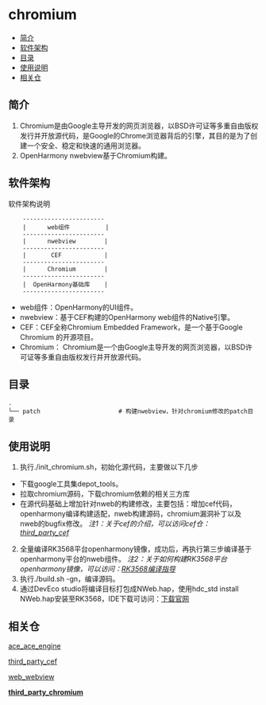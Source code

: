 # chromium
- [简介](#简介)
- [软件架构](#软件架构)
- [目录](#目录)
- [使用说明](#使用说明)
- [相关仓](#相关仓)
## 简介
1. Chromium是由Google主导开发的网页浏览器，以BSD许可证等多重自由版权发行并开放源代码，是Google的Chrome浏览器背后的引擎，其目的是为了创建一个安全、稳定和快速的通用浏览器。
2. OpenHarmony nwebview基于Chromium构建。
## 软件架构
软件架构说明
```
    -----------------------
    |      web组件          |
    -----------------------
    |      nwebview        |
    -----------------------
    |       CEF            |
    -----------------------
    |      Chromium        |
    -----------------------
    |  OpenHarmony基础库    |
    -----------------------
```
* web组件：OpenHarmony的UI组件。
* nwebview：基于CEF构建的OpenHarmony web组件的Native引擎。
* CEF：CEF全称Chromium Embedded Framework，是一个基于Google Chromium 的开源项目。
* Chromium： Chromium是一个由Google主导开发的网页浏览器，以BSD许可证等多重自由版权发行并开放源代码。
## 目录
```
.
└── patch                      # 构建nwebview，针对chromium修改的patch目录
```
## 使用说明
1. 执行./init_chromium.sh，初始化源代码，主要做以下几步
* 下载google工具集depot_tools。
* 拉取chromium源码，下载chromium依赖的相关三方库
* 在源代码基础上增加针对nweb的构建修改，主要包括：增加cef代码，openharmony编译构建适配，nweb构建源码，chromium漏洞补丁以及nweb的bugfix修改。
*注1：关于cef的介绍，可以访问cef仓：[third_party_cef](https://gitee.com/openharmony/third_party_cef)*
2. 全量编译RK3568平台openharmony镜像，成功后，再执行第三步编译基于openharmony平台的nweb组件。
*注2：关于如何构建RK3568平台openharmony镜像，可以访问：[RK3568编译指导](https://gitee.com/openharmony/docs/blob/master/zh-cn/device-dev/quick-start/quickstart-standard-running-rk3568-build.md)*
3. 执行./build.sh -gn，编译源码。
4. 通过DevEco studio将编译目标打包成NWeb.hap，使用hdc_std install NWeb.hap安装至RK3568，IDE下载可访问：[下载官网](https://hmxt.org/deveco-studio)
## 相关仓
[ace_ace_engine](https://gitee.com/openharmony/ace_ace_engine)

[third_party_cef](https://gitee.com/openharmony/third_party_cef)

[web_webview](https://gitee.com/openharmony/web_webview)

**[third_party_chromium](https://gitee.com/openharmony/third_party_chromium)**
